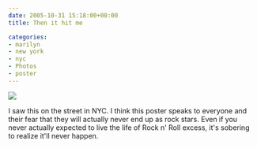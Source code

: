 ```yaml
---
date: 2005-10-31 15:18:00+00:00
title: Then it hit me

categories:
- marilyn
- new york
- nyc
- Photos
- poster
---
```


[![](http://static.flickr.com/33/57335816_0edd933273_m.jpg)](http://www.flickr.com/photos/squish/57335816/)   

I saw this on the street in NYC. I think this poster speaks to everyone and their fear that they will actually never end up as rock stars. Even if you never actually expected to live the life of Rock n' Roll excess, it's sobering to realize it'll never happen.

